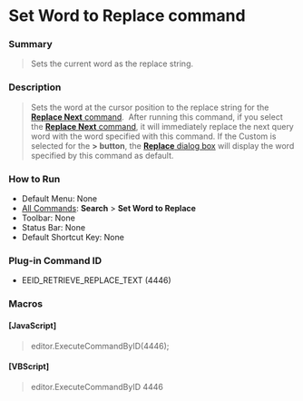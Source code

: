 # Set Word to Replace command

### Summary

> Sets the current word as the replace string.

### Description

> Sets the word at the cursor position to the replace string for the [**Replace Next** command](replace_next).  After running this command, if you
> select the [**Replace Next** command](replace_next), it will
> immediately replace the next query word with the word specified with this command. If the
> Custom is selected for the **\> button**, the [**Replace** dialog box](../../dlg/replace/index)
> will display the word specified by this command as default.

### How to Run

- Default Menu: None
- [All Commands](../tools/all_commands): **Search**
\> **Set Word to Replace**
- Toolbar: None
- Status Bar: None
- Default Shortcut Key: None

### Plug-in Command ID

- EEID\_RETRIEVE\_REPLACE\_TEXT (4446)

### Macros

#### \[JavaScript\]

> editor.ExecuteCommandByID(4446);

#### \[VBScript\]

> editor.ExecuteCommandByID 4446
